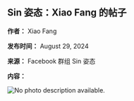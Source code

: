 ## Sin 姿态：Xiao Fang 的帖子

**作者：** Xiao Fang

**发布时间：** August 29, 2024

**来源：** Facebook 群组 Sin 姿态

**内容：**

![No photo description available.](https://scontent-sjc3-1.xx.fbcdn.net/v/t39.30808-6/457451676_496120046497032_7327951662415892724_n.jpg?stp=dst-jpg_p552x414_tt6&_nc_cat=111&ccb=1-7&_nc_sid=aa7b47&_nc_ohc=fMARXIBIYqUQ7kNvgEKbxCh&_nc_oc=AdgvkwHO5_916vxBwzYHI4Mev2MuMc-1LHXff5w_kgcBbdD6_qjzvR207djJE1Js5Fo&_nc_zt=23&_nc_ht=scontent-sjc3-1.xx&_nc_gid=AqBjU_RFkNAa07IN_h0xb_s&oh=00_AYBJq-hGNklOJE9E27VzluWo9K7D5lzT8TrrvvCsAQIykw&oe=67CB13C1)
